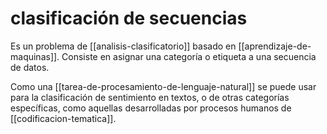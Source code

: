 # clasificación de secuencias
Es un problema de [[analisis-clasificatorio]] basado en [[aprendizaje-de-maquinas]]. Consiste en asignar una categoría o etiqueta a una secuencia de datos.

Como una [[tarea-de-procesamiento-de-lenguaje-natural]] se puede usar para la clasificación de sentimiento en textos, o de otras categorías específicas, como aquellas desarrolladas por procesos humanos de [[codificacion-tematica]].
